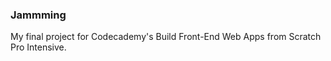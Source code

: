 ### Jammming

My final project for Codecademy's Build Front-End Web Apps from Scratch Pro Intensive.